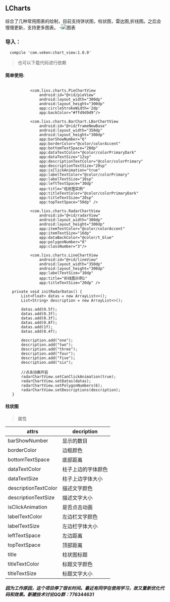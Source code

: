  ## LCharts 

 综合了几种常用图表的绘制，目前支持饼状图，柱状图，雷达图,折线图。之后会慢慢更新，支持更多图表。
-![图表](https://github.com/teddyisme/LCharts/blob/master/gifs/git.gif "录屏" )


### 导入：
```
  compile 'com.veken:chart_view:1.0.0'
```
 >   也可以下载代码进行依赖

 #### 简单使用:
 ```

            <com.lixs.charts.PieChartView
                android:id="@+id/pieView"
                android:layout_width="300dp"
                android:layout_height="300dp"
                app:circleStrokeWidth='2dp'
                app:backColor="#ffd9d9d9"/>

            <com.lixs.charts.BarChart.LBarChartView
                android:id="@+id/frameNewBase"
                android:layout_width="350dp"
                android:layout_height="300dp"
                app:barShowNumber="6"
                app:borderColor="@color/colorAccent"
                app:bottomTextSpace="20dp"
                app:dataTextColor="@color/colorPrimaryDark"
                app:dataTextSize="12sp"
                app:descriptionTextColor="@color/colorPrimary"
                app:descriptionTextSize="20sp"
                app:isClickAnimation="true"
                app:labelTextColor="@color/colorPrimary"
                app:labelTextSize="10sp"
                app:leftTextSpace="30dp"
                app:title="柱状图实例"
                app:titleTextColor="@color/colorPrimaryDark"
                app:titleTextSize="20sp"
                app:topTextSpace="50dp" />

            <com.lixs.charts.RadarChartView
                android:id="@+id/radarView"
                android:layout_width="300dp"
                android:layout_height="300dp"
                app:itemTextColor="@color/colorAccent"
                app:itemTextSize="16dp"
                app:dataBackColor="@color/t_blue"
                app:polygonNumber="8"
                app:classNumber="3"/>

            <com.lixs.charts.LineChartView
                android:id="@+id/lineView"
                android:layout_width="350dp"
                android:layout_height="300dp"
                app:labelTextSize="10dp"
                app:title="折线图示例1"
                app:titleTextSize="20dp" />

    private void initRadarDatas() {
        List<Float> datas = new ArrayList<>();
        List<String> description = new ArrayList<>();

        datas.add(0.5f);
        datas.add(0.3f);
        datas.add(0.3f);
        datas.add(0.8f);
        datas.add(1f);
        datas.add(0.4f);

        description.add("one");
        description.add("two");
        description.add("three");
        description.add("four");
        description.add("five");
        description.add("six");

        //点击动画开启
        radarChartView.setCanClickAnimation(true);
        radarChartView.setDatas(datas);
        radarChartView.setPolygonNumbers(6);
        radarChartView.setDescriptions(description);
    }
```
#### 柱状图
> 属性

attrs | decription
---|---
barShowNumber | 显示的数目
borderColor | 边框颜色
bottomTextSpace | 底部距离
dataTextColor | 柱子上边的字体颜色
dataTextSize | 柱子上边字体大小
descriptionTextColor | 描述文字颜色
descriptionTextSize | 描述文字大小
isClickAnimation | 是否点击动画
labelTextColor | 左边栏文字颜色
 labelTextSize | 左边栏字体大小
 leftTextSpace | 左边距离
 topTextSpace | 顶部距离
 title | 柱状图标题
 titleTextColor | 标题文字颜色
 titleTextSize | 标题文字大小




 ##### 因为工作原因，这个项目停了很长时间。最近有同学在使用学习，故又重新优化代码和效果。新建技术讨论QQ群：776344631

